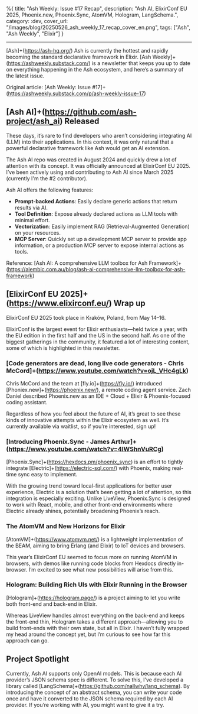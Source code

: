 %{
title: "Ash Weekly: Issue #17 Recap",
description: "Ash AI, ElixirConf EU 2025, Phoenix.new, Phoenix.Sync, AtomVM, Hologram, LangSchema.",
category: :dev,
cover_url: "/images/blog/20250526_ash_weekly_17_recap_cover_en.png",
tags: ["Ash", "Ash Weekly", "Elixir"]
}

---

[Ash]+(https://ash-hq.org/) Ash is currently the hottest and rapidly becoming the standard declarative framework in Elixir. [Ash Weekly]+(https://ashweekly.substack.com/) is a newsletter that keeps you up to date on everything happening in the Ash ecosystem, and here’s a summary of the latest issue.

Original article: [Ash Weekly: Issue #17]+(https://ashweekly.substack.com/p/ash-weekly-issue-17)

## [Ash AI]+(https://github.com/ash-project/ash_ai) Released

These days, it’s rare to find developers who aren’t considering integrating AI (LLM) into their applications. In this context, it was only natural that a powerful declarative framework like Ash would get an AI extension.

The Ash AI repo was created in August 2024 and quickly drew a lot of attention with its concept. It was officially announced at ElixirConf EU 2025. I’ve been actively using and contributing to Ash AI since March 2025 (currently I'm the #2 contributor).

Ash AI offers the following features:
- **Prompt-backed Actions**: Easily declare generic actions that return results via AI.
- **Tool Definition**: Expose already declared actions as LLM tools with minimal effort.
- **Vectorization**: Easily implement RAG (Retrieval-Augmented Generation) on your resources.
- **MCP Server**: Quickly set up a development MCP server to provide app information, or a production MCP server to expose internal actions as tools.

Reference: [Ash AI: A comprehensive LLM toolbox for Ash Framework]+(https://alembic.com.au/blog/ash-ai-comprehensive-llm-toolbox-for-ash-framework)

## [ElixirConf EU 2025]+(https://www.elixirconf.eu/) Wrap up

ElixirConf EU 2025 took place in Kraków, Poland, from May 14–16.

ElixirConf is the largest event for Elixir enthusiasts—held twice a year, with the EU edition in the first half and the US in the second half. As one of the biggest gatherings in the community, it featured a lot of interesting content, some of which is highlighted in this newsletter.

### [Code generators are dead, long live code generators - Chris McCord]+(https://www.youtube.com/watch?v=ojL_VHc4gLk)

Chris McCord and the team at [fly.io]+(https://fly.io/) introduced [Phoniex.new]+(https://phoenix.new/), a remote coding agent service.
Zach Daniel described Phoenix.new as an IDE + Cloud + Elixir & Phoenix-focused coding assistant.

Regardless of how you feel about the future of AI, it’s great to see these kinds of innovative attempts within the Elixir ecosystem as well. It’s currently available via waitlist, so if you’re interested, sign up!

### [Introducing Phoenix.Sync - James Arthur]+(https://www.youtube.com/watch?v=4IWShnVuRCg)

[Phoenix.Sync]+(https://hexdocs.pm/phoenix_sync) is an effort to tightly integrate [Electric]+(https://electric-sql.com/) with Phoenix, making real-time sync easy to implement.

With the growing trend toward local-first applications for better user experience, Electric is a solution that’s been getting a lot of attention, so this integration is especially exciting.
Unlike LiveView, Phoenix.Sync is designed to work with React, mobile, and other front-end environments where Electric already shines, potentially broadening Phoenix’s reach.

### The AtomVM and New Horizons for Elixir

[AtomVM]+(https://www.atomvm.net/) is a lightweight implementation of the BEAM, aiming to bring Erlang (and Elixir) to IoT devices and browsers.

This year’s ElixirConf EU seemed to focus more on running AtomVM in browsers, with demos like running code blocks from Hexdocs directly in-browser. I’m excited to see what new possibilities will arise from this.

### Hologram: Building Rich UIs with Elixir Running in the Browser

[Hologram]+(https://hologram.page/) is a project aiming to let you write both front-end and back-end in Elixir.

Whereas LiveView handles almost everything on the back-end and keeps the front-end thin, Hologram takes a different approach—allowing you to build front-ends with their own state, but all in Elixir. I haven’t fully wrapped my head around the concept yet, but I’m curious to see how far this approach can go.

## Project Spotlight

Currently, Ash AI supports only OpenAI models. This is because each AI provider’s JSON schema spec is different. To solve this, I’ve developed a library called [LangSchema]+(https://github.com/nallwhy/lang_schema).
By introducing the concept of an abstract schema, you can write your code once and have it converted to the JSON schema required by each AI provider.
If you’re working with AI, you might want to give it a try.
